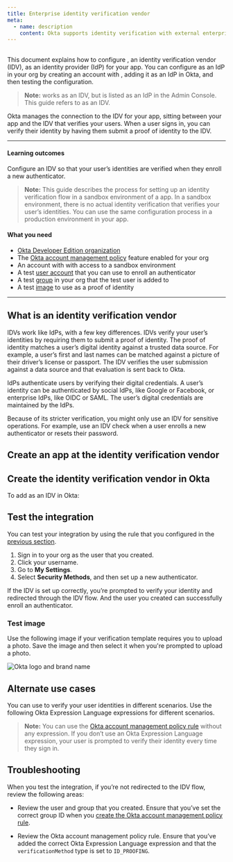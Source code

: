 ```yaml
---
title: Enterprise identity verification vendor
meta:
  - name: description
    content: Okta supports identity verification with external enterprise identity verification vendors. Get an overview of the process and prerequisites, as well as the set up instructions.
---
```


## <StackSnippet snippet="idp" inline />

This document explains how to configure <StackSnippet snippet="idp" inline />, an identity verification vendor (IDV), as an identity provider (IdP) for your app. You can configure <StackSnippet snippet="idp" inline /> as an IdP in your org by creating an account with <StackSnippet snippet="idp" inline />, adding it as an IdP in Okta, and then testing the configuration.

> **Note:** <StackSnippet snippet="idp" inline /> works as an IDV, but is listed as an IdP in the Admin Console. This guide refers to <StackSnippet snippet="idp" inline /> as an IDV.

Okta manages the connection to the IDV for your app, sitting between your app and the IDV that verifies your users. When a user signs in, you can verify their identity by having them submit a proof of identity to the IDV.

---

#### Learning outcomes

Configure an IDV so that your user’s identities are verified when they enroll a new authenticator.

> **Note:** This guide describes the process for setting up an identity verification flow in a sandbox environment of a <StackSnippet snippet="idp" inline /> app. In a sandbox environment, there is no actual identity verification that verifies your user’s identities. You can use the same configuration process in a production environment in your <StackSnippet snippet="idp" inline /> app.

#### What you need

* [Okta Developer Edition organization](https://developer.okta.com/signup)
* The [Okta account management policy](/docs/guides/okta-account-management-policy/main/) feature enabled for your org
* An account with <StackSnippet snippet="idpaccount" inline /> with access to a sandbox environment
* A test [user account](https://help.okta.com/okta_help.htm?type=oie&id=ext-usgp-add-users) that you can use to enroll an authenticator
* A test [group](https://help.okta.com/okta_help.htm?type=oie&id=usgp-groups-create) in your org that the test user is added to
* A test [image](idv-test-image.png) to use as a proof of identity

---

## What is an identity verification vendor

IDVs work like IdPs, with a few key differences. IDVs verify your user’s identities by requiring them to submit a proof of identity. The proof of identity matches a user’s digital identity against a trusted data source. For example, a user’s first and last names can be matched against a picture of their driver’s license or passport. The IDV verifies the user submission against a data source and that evaluation is sent back to Okta.

IdPs authenticate users by verifying their digital credentials. A user’s identity can be authenticated by social IdPs, like Google or Facebook, or enterprise IdPs, like OIDC or SAML. The user’s digital credentials are maintained by the IdPs.

Because of its stricter verification, you might only use an IDV for sensitive operations. For example, use an IDV check when a user enrolls a new authenticator or resets their password.

## Create an app at the identity verification vendor

<StackSnippet snippet="appatidp" />

## Create the identity verification vendor in Okta

To add <StackSnippet snippet="idp" inline /> as an IDV in Okta:

<StackSnippet snippet="appidpinokta" />

<StackSnippet snippet="afterappidpinokta" />

## Test the integration

You can test your integration by using the rule that you configured in the [previous section](#create-an-okta-account-management-policy-rule).

1. Sign in to your org as the user that you created.
1. Click your username.
1. Go to **My Settings**.
1. Select **Security Methods**, and then set up a new authenticator.

If the IDV is set up correctly, you’re prompted to verify your identity and redirected through the <StackSnippet snippet="idp" inline /> IDV flow. And the user you created can successfully enroll an authenticator.

### Test image

Use the following image if your verification template requires you to upload a photo. Save the image and then select it when you're prompted to upload a photo.

<div class="half border">

![Okta logo and brand name](/img/idv-test-image.png)

</div>

## Alternate use cases

You can use <StackSnippet snippet="idp" inline /> to verify your user identities in different scenarios. Use the following Okta Expression Language expressions for different scenarios.

> **Note:** You can use the [Okta account management policy rule](#create-an-okta-account-management-policy-rule) without any expression. If you don’t use an Okta Expression Language expression, your user is prompted to verify their identity every time they sign in.

<StackSnippet snippet="alternateusecase" />

## Troubleshooting

When you test the integration, if you’re not redirected to the IDV flow, review the following areas:

* Review the user and group that you created. Ensure that you’ve set the correct group ID when you [create the Okta account management policy rule](#create-an-okta-account-management-policy-rule).

* Review the Okta account management policy rule. Ensure that you’ve added the correct Okta Expression Language expression and that the `verificationMethod` type is set to `ID_PROOFING`.
